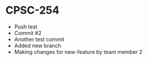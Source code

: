 # CPSC-254
- Push test
- Commit #2
- Another test commit
- Added new branch
- Making changes for new-feature by team member 2

